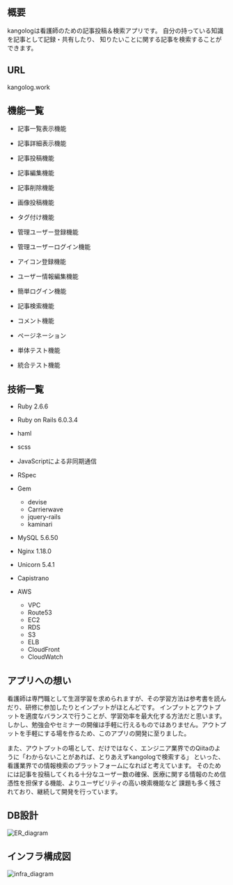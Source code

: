## 概要
kangologは看護師のための記事投稿＆検索アプリです。
自分の持っている知識を記事として記録・共有したり、
知りたいことに関する記事を検索することができます。

## URL
kangolog.work

## 機能一覧 
- 記事一覧表示機能
- 記事詳細表示機能
- 記事投稿機能
- 記事編集機能
- 記事削除機能
- 画像投稿機能
- タグ付け機能

- 管理ユーザー登録機能
- 管理ユーザーログイン機能
- アイコン登録機能
- ユーザー情報編集機能
- 簡単ログイン機能

- 記事検索機能
- コメント機能
- ページネーション

- 単体テスト機能
- 統合テスト機能

## 技術一覧
- Ruby 2.6.6
- Ruby on Rails 6.0.3.4
- haml
- scss
- JavaScriptによる非同期通信
- RSpec
- Gem
  - devise
  - Carrierwave
  - jquery-rails
  - kaminari

- MySQL 5.6.50
- Nginx 1.18.0
- Unicorn 5.4.1
- Capistrano
- AWS
  - VPC
  - Route53
  - EC2
  - RDS
  - S3
  - ELB
  - CloudFront
  - CloudWatch

## アプリへの想い
看護師は専門職として生涯学習を求められますが、その学習方法は参考書を読んだり、研修に参加したりとインプットがほとんどです。
インプットとアウトプットを適度なバランスで行うことが、学習効率を最大化する方法だと思います。
しかし、勉強会やセミナーの開催は手軽に行えるものではありません。アウトプットを手軽にする場を作るため、このアプリの開発に至りました。

また、アウトプットの場として、だけではなく、エンジニア業界でのQiitaのように「わからないことがあれば、とりあえずkangologで検索する」
といった、看護業界での情報検索のプラットフォームになればと考えています。
そのためには記事を投稿してくれる十分なユーザー数の確保、医療に関する情報のため信憑性を担保する機能、よりユーザビリティの高い検索機能など
課題も多く残されており、継続して開発を行っています。

## DB設計
 ![ER_diagram](https://user-images.githubusercontent.com/60561936/108163075-bb05fc80-7131-11eb-9368-2a6e210cd174.png)

## インフラ構成図
![infra_diagram](https://user-images.githubusercontent.com/60561936/108191290-4c876580-7156-11eb-9990-5a1224e60c85.png)
